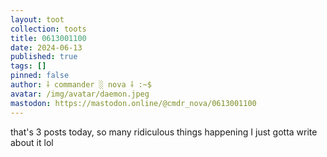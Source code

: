 ```yaml
---
layout: toot
collection: toots
title: 0613001100
date: 2024-06-13
published: true
tags: []
pinned: false
author: ⸸ commander ░ nova ⸸ :~$
avatar: /img/avatar/daemon.jpeg
mastodon: https://mastodon.online/@cmdr_nova/0613001100
---
```


that's 3 posts today, so many ridiculous things happening I just gotta write about it lol
